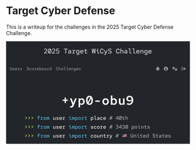 # Target Cyber Defense

This is a writeup for the challenges in the 2025 Target Cyber Defense Challenge. 

![Placement and Points](./images/placement_and_points.png)
